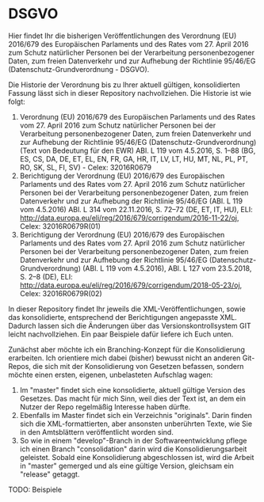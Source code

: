 # DSGVO

Hier findet Ihr die bisherigen Veröffentlichungen des Verordnung (EU) 2016/679 des Europäischen Parlaments und des Rates vom 27. April 2016 zum Schutz natürlicher Personen bei der Verarbeitung personenbezogener Daten, zum freien Datenverkehr und zur Aufhebung der Richtlinie 95/46/EG (Datenschutz-Grundverordnung - DSGVO).

Die Historie der Verordnung bis zu Ihrer aktuell gültigen, konsolidierten Fassung lässt sich in dieser Repository nachvollziehen. Die Historie ist wie folgt:

1. Verordnung (EU) 2016/679 des Europäischen Parlaments und des Rates vom 27. April 2016 zum Schutz natürlicher Personen bei der Verarbeitung personenbezogener Daten, zum freien Datenverkehr und zur Aufhebung der Richtlinie 95/46/EG (Datenschutz-Grundverordnung) (Text von Bedeutung für den EWR)
ABl. L 119 vom 4.5.2016, S. 1–88 (BG, ES, CS, DA, DE, ET, EL, EN, FR, GA, HR, IT, LV, LT, HU, MT, NL, PL, PT, RO, SK, SL, FI, SV) - Celex: 32016R0679
2. Berichtigung der Verordnung (EU) 2016/679 des Europäischen Parlaments und des Rates vom 27. April 2016 zum Schutz natürlicher Personen bei der Verarbeitung personenbezogener Daten, zum freien Datenverkehr und zur Aufhebung der Richtlinie 95/46/EG (ABl. L 119 vom 4.5.2016)
ABl. L 314 vom 22.11.2016, S. 72–72 (DE, ET, IT, HU), ELI: http://data.europa.eu/eli/reg/2016/679/corrigendum/2016-11-22/oj, Celex: 32016R0679R(01)
3. Berichtigung der Verordnung (EU) 2016/679 des Europäischen Parlaments und des Rates vom 27. April 2016 zum Schutz natürlicher Personen bei der Verarbeitung personenbezogener Daten, zum freien Datenverkehr und zur Aufhebung der Richtlinie 95/46/EG (Datenschutz-Grundverordnung) (ABl. L 119 vom 4.5.2016), ABl. L 127 vom 23.5.2018, S. 2–8 (DE), ELI: http://data.europa.eu/eli/reg/2016/679/corrigendum/2018-05-23/oj, Celex: 32016R0679R(02)

In dieser Repository findet Ihr jeweils die XML-Veröffentlichungen, sowie das konsolidierte, entsprechend der Berichtigungen angepasste XML. Dadurch lassen sich die Änderungen über das Versionskontrollsystem GIT leicht nachvollziehen. Ein paar Beispiele dafür liefere ich Euch unten.

Zunächst aber möchte ich ein Branching-Konzept für die Konsolidierung erarbeiten. Ich orientiere mich dabei (bisher) bewusst nicht an anderen Git-Repos, die sich mit der Konsolidierung von Gesetzen befassen, sondern möchte einen ersten, eigenen, unbelasteten Aufschlag wagen:

1. Im "master" findet sich eine konsolidierte, aktuell gültige Version des Gesetzes. Das macht für mich Sinn, weil dies der Text ist, an dem ein Nutzer der Repo regelmäßig Interesse haben dürfte. 
2. Ebenfalls im Master findet sich ein Verzeichnis "originals". Darin finden sich die XML-formattierten, aber ansonsten unberührten Texte, wie Sie in den Amtsblättern veröffentlicht worden sind. 
3. So wie in einem "develop"-Branch in der Softwareentwicklung pflege ich einen Branch "consolidation" darin wird die Konsolidierungsarbeit geleistet. Sobald eine Konsolidierung abgeschlossen ist, wird die Arbeit in "master" gemerged und als eine gültige Version, gleichsam ein "release" getaggt.

TODO: Beispiele